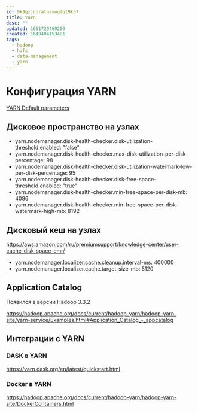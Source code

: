 ```yaml
---
id: 9k9qzjnoratnavogfqt9k57
title: Yarn
desc: ""
updated: 1651729469209
created: 1649404153481
tags:
  - hadoop
  - hdfs
  - data-management
  - yarn
---
```


# Конфигурация YARN

[YARN Default parameters](https://hadoop.apache.org/docs/r3.2.3/hadoop-yarn/hadoop-yarn-common/yarn-default.xml)

## Дисковое пространство на узлах

* yarn.nodemanager.disk-health-checker.disk-utilization-threshold.enabled: "false"
* yarn.nodemanager.disk-health-checker.max-disk-utilization-per-disk-percentage: 98
* yarn.nodemanager.disk-health-checker.disk-utilization-watermark-low-per-disk-percentage: 95
* yarn.nodemanager.disk-health-checker.disk-free-space-threshold.enabled: "true"
* yarn.nodemanager.disk-health-checker.min-free-space-per-disk-mb: 4096
* yarn.nodemanager.disk-health-checker.min-free-space-per-disk-watermark-high-mb: 8192

## Дисковый кеш на узлах

https://aws.amazon.com/ru/premiumsupport/knowledge-center/user-cache-disk-space-emr/

* yarn.nodemanager.localizer.cache.cleanup.interval-ms: 400000
* yarn.nodemanager.localizer.cache.target-size-mb: 5120


## Application Catalog

Появился в версии Hadoop 3.3.2

https://hadoop.apache.org/docs/current/hadoop-yarn/hadoop-yarn-site/yarn-service/Examples.html#Application_Catalog_-_appcatalog

## Интеграции с YARN

### DASK в YARN

https://yarn.dask.org/en/latest/quickstart.html

### Docker в YARN

https://hadoop.apache.org/docs/current/hadoop-yarn/hadoop-yarn-site/DockerContainers.html
